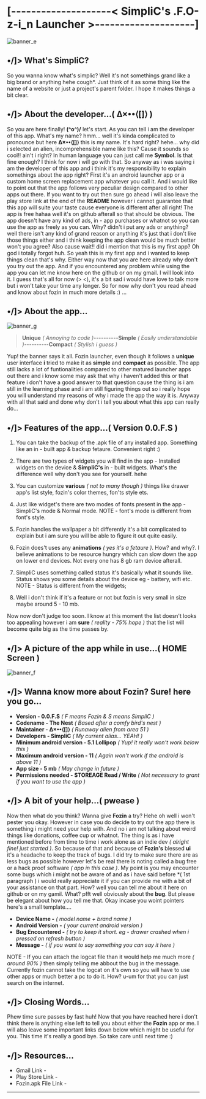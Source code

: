 # [--------------------<  SimpliC's .F.O-z-i_n Launcher  >--------------------]

![banner_e](https://github.com/SimpliC-Developer/Assets/blob/main/Images/banner_e.jpg)

## •/]> What's SimpliC?

So you wanna know what's simplic? Well it's not somethings grand like a big brand or anything hehe cough*. Just think of it as some thing like the name of a website or just a project's parent folder. I hope it makes things a bit clear.

## •/]> About the developer...( ∆×••⟨[]⟩ )

So you are here finally! **(^o^)/** let's start. As you can tell i am the developer of this app. What's my name? hmm... well it's kinda complicated to pronounce but here **∆×••⟨[]⟩** this is my name. It's hard right? hehe... why did i selected an alien, incomprehensible name like this? Cause it sounds so cool!! ain't i right? In human language you can just call me **Symbol**. Is that fine enough? I think for now i will go with that. So anyway as i was saying i am the developer of this app and i think it's my responsibility to explain somethings about the app right? First it's an android launcher app or a custom home screen replacement app whatever you call it. And i would like to point out that the app follows very peculiar design compared to other apps out there. If you want to try out then sure go ahead i will also leave the play store link at the end of the **README** however i cannot guarantee that this app will suite your taste cause everyone is different after all right! The app is free hahaa well it's on github afterall so that should be obvious. The app doesn't have any kind of ads, in - app purchases or whatnot so you can use the app as freely as you can. Why? didn't i put any ads or anything? well there isn't any kind of grand reason or anything it's just that i don't like those things either and i think keeping the app clean would be much better won't you agree? Also cause wait!! did i mention that this is my first app? Oh god i totally forgot huh. So yeah this is my first app and i wanted to keep things clean that's why. Either way now that you are here already why don't you try out the app. And if you encountered any problem while using the app you can let me know here on the github or on my gmail. I will look into it. I guess that's all for now (> <), it's a bit sad i would have love to talk more but i won't take your time any longer. So for now why don't you read ahead and know about fozin in much more details :) ...

## •/]> About the app...

![banner_g](https://github.com/SimpliC-Developer/Assets/blob/main/Images/banner_g.jpg)

>**Unique** *( Annoying to code )*----------**Simple** *( Easily understandable )*----------**Compact** *( Stylish i guess )*

Yup! the banner says it all. Fozin launcher, even though it follows a **unique** user interface **i** tried to make it as **simple** and **compact** as possible. The app still lacks a lot of funtionalities compared to other matured launcher apps out there and i know some may ask that why i haven't added this or that feature i don't have a good answer to that question cause the thing is i am still in the learning phase and i am still figuring things out so i really hope you will understand my reasons of why i made the app the way it is. Anyway with all that said and done why don't i tell you about what this app can really do...

## •/]> Features of the app...( Version 0.0.F.S )

1. You can take the backup of the .apk file of any installed app. Something like an in - built app & backup fetaure. Convenient right :)

2. There are two types of widgets you will find in the app - Installed widgets on the device & **SimpliC's** in - built widgets. What's the difference well    why don't you see for yourself. hehe

3. You can customize **various** *( not to many though )* things like drawer app's list style, fozin's color themes, fon'ts style ets.

4. Just like widget's there are two modes of fonts present in the app - SimpliC's mode & Normal mode. NOTE - font's mode is different from font's style.

5. Fozin handles the wallpaper a bit differently it's a bit complicated to explain but i am sure you will be able to figure it out quite easily.

6. Fozin does't uses any **animations** *( yes it's a fetaure )*. How? and why?. I believe animations to be resource hungry which can slow down the app on    lower end devices. Not every one has 8 gb ram device afterall.

7. SimpliC uses something called status it's basically what it sounds like. Status shows you some details about the device eg - battery, wifi etc. NOTE -      Status is different from the widgets;

8. Well i don't think if it's a feature or not but fozin is very small in size maybe around 5 - 10 mb.

Now now don't judge too soon. I know at this moment the list doesn't looks too appealing however i am **sure** *( reality - 75% hope )* that the list will become quite big as the time passes by.

## •/]> A picture of the app while in use...( HOME Screen )

![banner_f](https://github.com/SimpliC-Developer/Assets/blob/main/Images/banner_f.jpg)

## •/]> Wanna know more about Fozin? Sure! here you go...

- **Version - 0.0.F.S**  *( F means Fozin & S means SimpliC )*
- **Codename - The Nest**  *( Based after a comfy bird's nest )*
- **Maintainer - ∆×••⟨[]⟩**  *( Runaway alien from area 51 )*
- **Developers - SimpliC**  *( My current alias... YEAH! )*
- **Minimum android version - 5.1 Lollipop**  *( Yup! it really won't work below this )*
- **Maximum android version - 11**  *( Again won't work if the android is above 11 )*
- **App size - 5 mb**  *( May change in future )*
- **Permissions needed - STOREAGE Read / Write**  *( Not necessary to grant if you want to use the app )*

## •/]> A bit of your help...( pwease )

Now then what do you think? Wanna give **Fozin** a try? Hehe oh well i won't pester you okay. However in case you do decide to try out the app there is something i might need your help with. And no i am not talking about weird things like donations, coffee cup or whatnot. The thing is as i have mentioned before from time to time i work alone as an indie dev *( alright fine! just started )*. So because of that and because of **Fozin's** blessed **ui** it's a headache to keep the track of bugs. I did try to make sure there are as less bugs as possible however let's be real there is noting called a bug free or a hack proof software *( app in this case )*. My point is you may encounter some bugs which i might not be aware of and as i have said before *( 1st paragraph ) i would really appreciate it if you can provide me with a bit of your assistance on that part. How? well you can tell me about it here on github or on my gamil. What? pfft well obviously about the **bug**. But please be elegant about how you tell me that. Okay incase you woint pointers here's a small template....

- **Device Name -** *( model name + brand name )*
- **Android Version -** *( your current android version )*
- **Bug Encountered -** *( try to keep it short. eg - drawer crashed when i pressed on refresh button )*
- **Message -** *( if you want to say something you can say it here )* 

NOTE - If you can attach the logcat file than it would help me much more *( around 90% )* then simply telling me abbout the bug in the message. Currently fozin cannot take the logcat on it's own so you will have to use other apps or much better a pc to do it. How? u-um for that you can just search on the internet.

## •/]>  Closing Words...

Phew time sure passes by fast huh! Now that you have reached here i don't think there is anything else left to tell you about either the **Fozin** app or me. I will also leave some important links down below which might be useful for you. This time it's really a good bye. So take care until next time :)

## •/]>  Resources...

- Gmail Link - 
- Play Store Link -
- Fozin.apk File Link - 

----------

